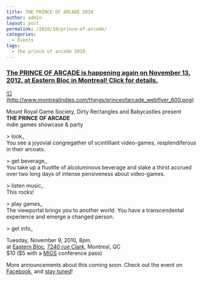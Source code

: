 ```yaml
---
title: THE PRINCE OF ARCADE 2010
author: admin
layout: post
permalink: /2010/10/prince-of-arcade/
categories:
  - Events
tags:
  - the prince of arcade 2010
---
```

<h3><a href="{{ site.baseurl }}/2012/11/prince-of-arcade-2/">The PRINCE OF ARCADE is happening again on November 13, 2012, at Eastern Bloc in Montreal! Click for details.</a></h3>
<a href="http://www.montrealindies.com/things/princeofarcade_webflyer_large.png">![](http://www.montrealindies.com/things/princeofarcade_webflyer_600.png)</a></p>
Mount Royal Game Society, Dirty Rectangles and Babycastles present<br />
<strong>THE PRINCE OF ARCADE</strong><br />
indie games showcase &amp; party</p>
&gt; look_<br />
You see a joyovial congregather of scintilliant video-games, resplendiferous in their arcoats.</p>
&gt; get beverage_<br />
You take up a fluottle of alcoluminous beverage and slake a thirst accrued over two long days of intense pensiveness about video-games.</p>
&gt; listen music_<br />
This rocks!</p>
&gt; play games_<br />
The viewportal brings you to another world. You have a transcendental experience and emerge a changed person.</p>
&gt; get info_</p>
Tuesday, November 9, 2010, 8pm<br />
at <a href="http://www.easternbloc.ca">Eastern Bloc</a>, <a href="http://goo.gl/iGVh">7240 rue Clark</a>, Montreal, QC<br />
$10 ($5 with a <a href="http://sijm.ca/2010/">MIGS</a> conference pass)</p>
More announcements about this coming soon. Check out the event on <a href="https://www.facebook.com/event.php?eid=105843569482947">Facebook</a>, and <a href="http://www.montrealindies.com/?tag=the-prince-of-arcade">stay tuned</a>!</p>
